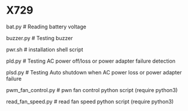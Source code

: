 # X729
 bat.py # Reading battery voltage
 
 buzzer.py # Testing buzzer
 
 pwr.sh # installation shell script
 
 pld.py # Testing AC power off/loss or power adapter failure detection
 
 plsd.py # Testing Auto shutdown when AC power loss or power adapter failure
 
 pwm_fan_control.py  # pwn fan control python script (require python3)
 
 read_fan_speed.py  # read fan speed python script (require python3)
